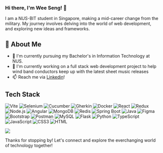 ### Hi there, I'm Wee Seng! 👋
<!--
**Akimori-236/Akimori-236** is a ✨ _special_ ✨ repository because its `README.md` (this file) appears on your GitHub profile.

Here are some ideas to get you started:

- 🔭 I’m currently working on ...
- 🌱 I’m currently learning ...
- 👯 I’m looking to collaborate on ...
- 🤔 I’m looking for help with ...
- 💬 Ask me about ...
- 📫 How to reach me: ...
- 😄 Pronouns: ...
- ⚡ Fun fact: ...
-->

I am a NUS-BIT student in Singapore, making a mid-career change from the military. My journey involves delving into the world of web development, and exploring new ideas and frameworks.

<!-- ![Akimori-236's Stats](https://github-readme-stats.vercel.app/api?username=Akimori-236&theme=vue-dark&show_icons=true&hide_border=true&count_private=true) -->

## 🚀 About Me

- 🌱 I'm currently pursuing my Bachelor's in Information Technology at NUS.
- 🔭 I'm currently working on a full stack web development project to help wind band conductors keep up with the latest sheet music releases
- 📫 Reach me via [Linkedin](https://www.linkedin.com/in/ng-wee-seng-4b49171a9/)! 

## Tech Stack
<!-- [![My Skills](https://skillicons.dev/icons?i=react,vite,redux,angular,express,nodejs,spring,flask,mysql,redis,mongodb,,docker,vercel,selenium,bootstrap,gherkin,py,java,ts,js,html,css&perline=4)](https://skillicons.dev) -->
![Vite](https://img.shields.io/badge/Vite-1E700F?style=flat-square&logo=vite&logoColor=white)
![Selenium](https://img.shields.io/badge/Selenium-1E700F?style=flat-square&logo=selenium&logoColor=white)
![Cucumber](https://img.shields.io/badge/Cucumber-1E700F?style=flat-square&logo=cucumber&logoColor=white)
![Gherkin](https://img.shields.io/badge/Gherkin-1E700F?style=flat-square&logo=gherkin&logoColor=white)
![Docker](https://img.shields.io/badge/Docker-0DB7ED?style=flat-square&logo=docker&logoColor=white)
![React](https://img.shields.io/badge/React-1C2C4C?style=flat-square&logo=react&logoColor=61DAFB)
![Redux](https://img.shields.io/badge/Redux-black?style=flastic&logo=Redux&logoColor=764ABC)
![Node.js](https://img.shields.io/badge/Node.js-3C873A?style=flat-square&logo=node.js&logoColor=white)
![Angular](https://img.shields.io/badge/Angular-black?style=flat-square&logo=angular&logoColor=49A248)
![MongoDB](https://img.shields.io/badge/MongoDB-001E2B?style=flat-square&logo=mongodb&logoColor=49A248)
![Redis](https://img.shields.io/badge/redis-D82C20.svg?&style=flat-square&logo=redis&logoColor=white)
![Spring Boot](https://img.shields.io/badge/SpringBoot-1E700F.svg?&style=flat-square&logo=spring&logoColor=white)
![Java](https://img.shields.io/badge/Java-306998.svg?&style=flat-square&logo=java8&logoColor=white)
![Figma](https://img.shields.io/badge/Figma-f7f7f7?style=flastic&logo=Figma&logoColor=F24E1E)
![Bootstrap](https://img.shields.io/badge/Bootstrap-553C7B?style=flat-square&logo=bootstrap&logoColor=white)
![Postman](https://img.shields.io/badge/Postman-black?style=flastic&logo=Postman&logoColor=FF6C37)
![MySQL](https://img.shields.io/badge/MySQL-00758F?style=flat-square&logo=mysql&logoColor=white)
![Flask](https://img.shields.io/badge/Flask-306998?style=flat-square&logo=flask&logoColor=white)
![Python](https://img.shields.io/badge/Python-306998?style=flat-square&logo=python&logoColor=white)
![TypeScript](https://img.shields.io/badge/TypeScript-3178C6?style=flat-square&logo=typescript&logoColor=white)
![JavaScript](https://img.shields.io/badge/JavaScript-F0DB4F?style=flat-square&logo=javascript&logoColor=black)
![CSS3](https://img.shields.io/badge/CSS3-264DE4?style=flat-square&logo=css3&logoColor=white)
![HTML](https://img.shields.io/badge/HTML5-E34C26?style=flat-square&logo=html5&logoColor=white)

<img align="center" src="https://github-readme-stats.vercel.app/api/top-langs/?username=akimori-236&layout=compact&theme=algolia&hide_border=true&&langs_count=10" />

Thanks for stopping by! Let's connect and explore the everchanging world of technology together!
